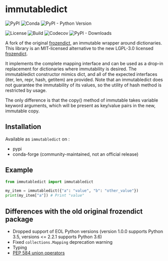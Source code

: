 # immutabledict

![PyPI](https://img.shields.io/pypi/v/immutabledict) ![Conda](https://img.shields.io/conda/vn/conda-forge/immutabledict) ![PyPI - Python Version](https://img.shields.io/pypi/pyversions/immutabledict)

![License](https://img.shields.io/pypi/l/immutabledict) ![Build](https://img.shields.io/github/workflow/status/corenting/immutabledict/CI/master) ![Codecov](https://img.shields.io/codecov/c/github/corenting/immutabledict) ![PyPI - Downloads](https://img.shields.io/pypi/dm/immutabledict)

A fork of the original [frozendict](https://github.com/slezica/python-frozendict), an immutable wrapper around dictionaries.
This library is an MIT-licensed alternative to the new LGPL-3.0 licensed [frozendict](https://github.com/Marco-Sulla/python-frozendict).

It implements the complete mapping interface and can be used as a drop-in replacement for dictionaries where immutability is desired.
The immutabledict constructor mimics dict, and all of the expected interfaces (iter, len, repr, hash, getitem) are provided. Note that an immutabledict does not guarantee the immutability of its values, so the utility of hash method is restricted by usage.

The only difference is that the copy() method of immutable takes variable keyword arguments, which will be present as key/value pairs in the new, immutable copy.

## Installation

Available as `immutabledict` on :
- pypi
- conda-forge (community-maintained, not an official release)

## Example

```python
from immutabledict import immutabledict

my_item = immutabledict({"a": "value", "b": "other_value"})
print(my_item["a"]) # Print "value"
```

## Differences with the old original frozendict package

- Dropped support of EOL Python versions (version 1.0.0 supports Python 3.5, versions <= 2.2.1 supports Python 3.6)
- Fixed `collections.Mapping` deprecation warning
- Typing
- [PEP 584 union operators](https://www.python.org/dev/peps/pep-0584/)
